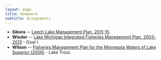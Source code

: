 ```yaml
---
layout: page
title: Homework
subtitle: Assignments
---
```


* **Sikora** -- [Leech Lake Management Plan, 2011-15](http://files.dnr.state.mn.us/recreation/fishing/largelakes/leech/leechlakemp.pdf).
* **Wieder** -- [Lake Michigan Integrated Fisheries Management Plan, 2003-2013](http://dnr.wi.gov/topic/fishing/Documents/LakeMichigan/LMIFMP2003-2013.pdf) - Goal I.
* **Wilson** -- [Fisheries Management Plan for the Minnesota Waters of Lake Superior (2006)](http://files.dnr.state.mn.us/publications/fisheries/special_reports/163.pdf) - Lake Trout.

